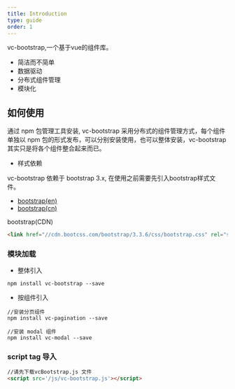 ```yaml
---
title: Introduction
type: guide
order: 1
---
```


vc-bootstrap,一个基于vue的组件库。

* 简洁而不简单
* 数据驱动
* 分布式组件管理
* 模块化


## 如何使用

通过 npm 包管理工具安装, vc-bootstrap 采用分布式的组件管理方式，每个组件单独以 npm 包的形式发布，可以分别安装使用，也可以整体安装，vc-bootstrap 其实只是将各个组件整合起来而已。

* 样式依赖

vc-bootstrap 依赖于 bootstrap 3.x, 在使用之前需要先引入bootstrap样式文件。

* [bootstrap(en)](http://getbootstrap.com/)
* [bootstrap(cn)](http://www.bootcss.com/)

bootstrap(CDN)

```html
<link href="//cdn.bootcss.com/bootstrap/3.3.6/css/bootstrap.css" rel="stylesheet">
```

### 模块加载

* 整体引入

```node
npm install vc-bootstrap --save
```

* 按组件引入

```node
//安装分页组件
npm install vc-pagination --save

//安装 modal 组件
npm install vc-modal --save
```

### script tag 导入

```html
//请先下载vcBootstrap.js 文件
<script src='/js/vc-bootstrap.js'></script>
```

